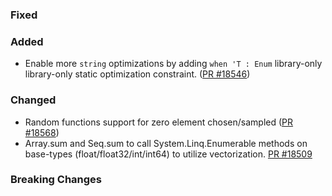 ### Fixed

### Added

* Enable more `string` optimizations by adding `when 'T : Enum` library-only library-only static optimization constraint. ([PR #18546](https://github.com/dotnet/fsharp/pull/18546))

### Changed

* Random functions support for zero element chosen/sampled ([PR #18568](https://github.com/dotnet/fsharp/pull/18568))
* Array.sum and Seq.sum to call System.Linq.Enumerable methods on base-types (float/float32/int/int64) to utilize vectorization. [PR #18509](https://github.com/dotnet/fsharp/pull/18509)

### Breaking Changes
